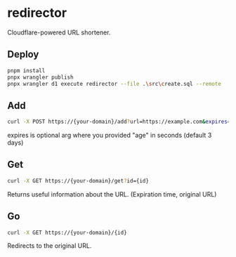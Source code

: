 # redirector

Cloudflare-powered URL shortener.

## Deploy

```bash
pnpm install
pnpx wrangler publish
pnpx wrangler d1 execute redirector --file .\src\create.sql --remote
```

## Add

```bash
curl -X POST https://{your-domain}/add?url=https://example.com&expires=30
```

expires is optional arg where you provided "age" in seconds (default 3 days)

## Get

```bash
curl -X GET https://{your-domain}/get?id={id}
```

Returns useful information about the URL. (Expiration time, original URL)

## Go

```bash
curl -X GET https://{your-domain}/{id}
```

Redirects to the original URL.

